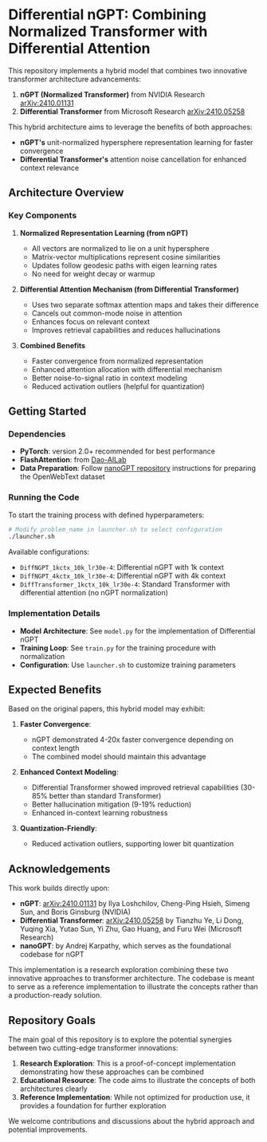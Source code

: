 # **Differential nGPT: Combining Normalized Transformer with Differential Attention**

This repository implements a hybrid model that combines two innovative transformer architecture advancements:

1. **nGPT (Normalized Transformer)** from NVIDIA Research [arXiv:2410.01131](https://arxiv.org/abs/2410.01131)
2. **Differential Transformer** from Microsoft Research [arXiv:2410.05258](https://arxiv.org/abs/2410.05258)

This hybrid architecture aims to leverage the benefits of both approaches:
- **nGPT's** unit-normalized hypersphere representation learning for faster convergence
- **Differential Transformer's** attention noise cancellation for enhanced context relevance

## **Architecture Overview**

### **Key Components**

1. **Normalized Representation Learning (from nGPT)**
   - All vectors are normalized to lie on a unit hypersphere
   - Matrix-vector multiplications represent cosine similarities
   - Updates follow geodesic paths with eigen learning rates
   - No need for weight decay or warmup

2. **Differential Attention Mechanism (from Differential Transformer)**
   - Uses two separate softmax attention maps and takes their difference
   - Cancels out common-mode noise in attention
   - Enhances focus on relevant context
   - Improves retrieval capabilities and reduces hallucinations

3. **Combined Benefits**
   - Faster convergence from normalized representation
   - Enhanced attention allocation with differential mechanism
   - Better noise-to-signal ratio in context modeling
   - Reduced activation outliers (helpful for quantization)

## **Getting Started**

### **Dependencies**

- **PyTorch**: version 2.0+ recommended for best performance
- **FlashAttention**: from [Dao-AILab](https://github.com/Dao-AILab/flash-attention)
- **Data Preparation**: Follow [nanoGPT repository](https://github.com/karpathy/nanoGPT) instructions for preparing the OpenWebText dataset

### **Running the Code**

To start the training process with defined hyperparameters:

```bash
# Modify problem_name in launcher.sh to select configuration
./launcher.sh
```

Available configurations:
- `DiffNGPT_1kctx_10k_lr30e-4`: Differential nGPT with 1k context
- `DiffNGPT_4kctx_10k_lr30e-4`: Differential nGPT with 4k context
- `DiffTransformer_1kctx_10k_lr30e-4`: Standard Transformer with differential attention (no nGPT normalization)

### **Implementation Details**

- **Model Architecture**: See `model.py` for the implementation of Differential nGPT
- **Training Loop**: See `train.py` for the training procedure with normalization
- **Configuration**: Use `launcher.sh` to customize training parameters

## **Expected Benefits**

Based on the original papers, this hybrid model may exhibit:

1. **Faster Convergence**:
   - nGPT demonstrated 4-20x faster convergence depending on context length
   - The combined model should maintain this advantage

2. **Enhanced Context Modeling**:
   - Differential Transformer showed improved retrieval capabilities (30-85% better than standard Transformer)
   - Better hallucination mitigation (9-19% reduction)
   - Enhanced in-context learning robustness

3. **Quantization-Friendly**:
   - Reduced activation outliers, supporting lower bit quantization

## **Acknowledgements**

This work builds directly upon:

- **nGPT**: [arXiv:2410.01131](https://arxiv.org/abs/2410.01131) by Ilya Loshchilov, Cheng-Ping Hsieh, Simeng Sun, and Boris Ginsburg (NVIDIA)
- **Differential Transformer**: [arXiv:2410.05258](https://arxiv.org/abs/2410.05258) by Tianzhu Ye, Li Dong, Yuqing Xia, Yutao Sun, Yi Zhu, Gao Huang, and Furu Wei (Microsoft Research)
- **nanoGPT**: by Andrej Karpathy, which serves as the foundational codebase for nGPT

This implementation is a research exploration combining these two innovative approaches to transformer architecture. The codebase is meant to serve as a reference implementation to illustrate the concepts rather than a production-ready solution.

## **Repository Goals**

The main goal of this repository is to explore the potential synergies between two cutting-edge transformer innovations:

1. **Research Exploration**: This is a proof-of-concept implementation demonstrating how these approaches can be combined
2. **Educational Resource**: The code aims to illustrate the concepts of both architectures clearly
3. **Reference Implementation**: While not optimized for production use, it provides a foundation for further exploration

We welcome contributions and discussions about the hybrid approach and potential improvements.
